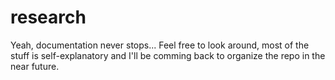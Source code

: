 # research
Yeah, documentation never stops...
Feel free to look around, most of the stuff is self-explanatory and I'll be comming back to organize the repo in the near future.
